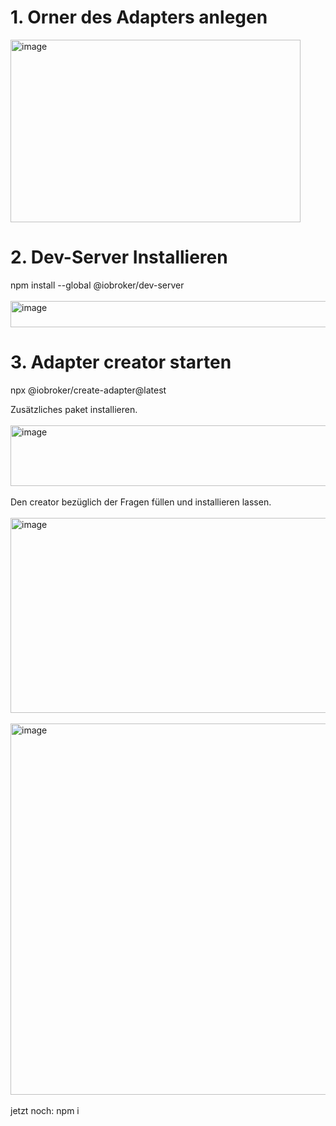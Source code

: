 # 1. Orner des Adapters anlegen
<img width="464" height="292" alt="image" src="https://github.com/user-attachments/assets/444026f8-8896-48c3-ab4d-2a4dbc992119" />

# 2. Dev-Server Installieren
npm install --global @iobroker/dev-server
<br><br>
<img width="776" height="42" alt="image" src="https://github.com/user-attachments/assets/c9934b75-b52f-46fe-aa5d-f2e01ae873bc" />

# 3. Adapter creator starten
npx @iobroker/create-adapter@latest

Zusätzliches paket installieren.
<br><br>
<img width="703" height="97" alt="image" src="https://github.com/user-attachments/assets/9ba43816-eb96-4e31-87ee-1396e66b6246" />
<br><br>
Den creator bezüglich der Fragen füllen und installieren lassen.
<br><br>
<img width="840" height="312" alt="image" src="https://github.com/user-attachments/assets/429ca955-17d2-44cb-ac12-73c296fec7ff" />
<br><br>
<img width="909" height="594" alt="image" src="https://github.com/user-attachments/assets/ce51f0a2-6837-42fc-a645-eea4a768e314" />
<br><br>
jetzt noch:  npm i
